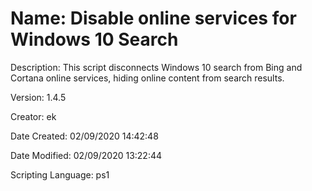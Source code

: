 ﻿# Name: Disable online services for Windows 10 Search

Description: This script disconnects Windows 10 search from Bing and Cortana online services, hiding online content from search results.

Version: 1.4.5

Creator: ek

Date Created: 02/09/2020 14:42:48

Date Modified: 02/09/2020 13:22:44

Scripting Language: ps1

